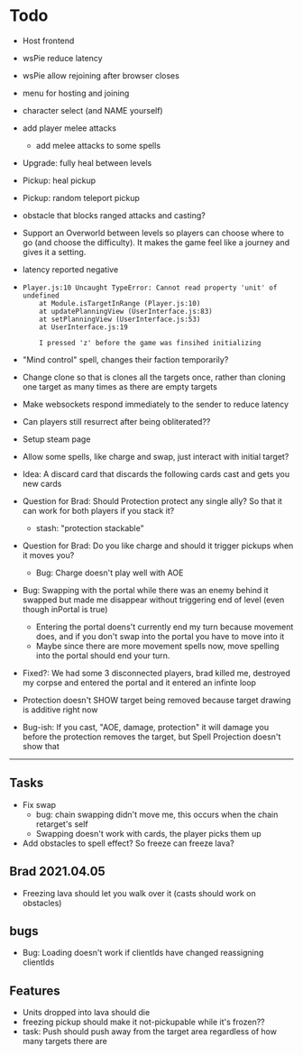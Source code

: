 # Todo

- Host frontend
- wsPie reduce latency
- wsPie allow rejoining after browser closes
- menu for hosting and joining
- character select (and NAME yourself)
- add player melee attacks
  - add melee attacks to some spells
- Upgrade: fully heal between levels
- Pickup: heal pickup
- Pickup: random teleport pickup
- obstacle that blocks ranged attacks and casting?
- Support an Overworld between levels so players can choose where to go (and choose the difficulty). It makes the game feel like a journey and gives it a setting.
- latency reported negative
- ```
  Player.js:10 Uncaught TypeError: Cannot read property 'unit' of undefined
      at Module.isTargetInRange (Player.js:10)
      at updatePlanningView (UserInterface.js:83)
      at setPlanningView (UserInterface.js:53)
      at UserInterface.js:19

      I pressed 'z' before the game was finsihed initializing
  ```

- "Mind control" spell, changes their faction temporarily?
- Change clone so that is clones all the targets once, rather than cloning one target as many times as there are empty targets
- Make websockets respond immediately to the sender to reduce latency
- Can players still resurrect after being obliterated??
- Setup steam page
- Allow some spells, like charge and swap, just interact with initial target?
- Idea: A discard card that discards the following cards cast and gets you new cards

- Question for Brad: Should Protection protect any single ally? So that it can work for both players if you stack it?
  - stash: "protection stackable"
- Question for Brad: Do you like charge and should it trigger pickups when it moves you?
  - Bug: Charge doesn't play well with AOE
- Bug: Swapping with the portal while there was an enemy behind it swapped but made me disappear without triggering end of level (even though inPortal is true)
  - Entering the portal doens't currently end my turn because movement does, and if you don't swap into the portal you have to move into it
  - Maybe since there are more movement spells now, move spelling into the portal should end your turn.
- Fixed?: We had some 3 disconnected players, brad killed me, destroyed my corpse and entered the portal and it entered an infinte loop
- Protection doesn't SHOW target being removed because target drawing is additive right now
- Bug-ish: If you cast, "AOE, damage, protection" it will damage you before the protection removes the target, but Spell Projection doesn't show that

---

## Tasks

- Fix swap
  - bug: chain swapping didn't move me, this occurs when the chain retarget's self
  - Swapping doesn't work with cards, the player picks them up
- Add obstacles to spell effect? So freeze can freeze lava?

## Brad 2021.04.05

- Freezing lava should let you walk over it (casts should work on obstacles)

## bugs

- Bug: Loading doesn't work if clientIds have changed reassigning clientIds

## Features

- Units dropped into lava should die
- freezing pickup should make it not-pickupable while it's frozen??
- task: Push should push away from the target area regardless of how many targets there are

```

```
